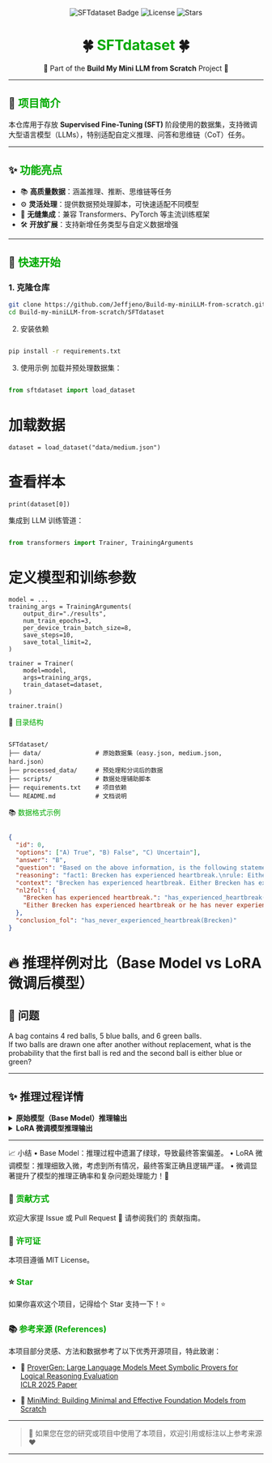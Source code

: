<p align="center">
  <img src="https://img.shields.io/badge/SFT--Dataset-SFT%20Ready-brightgreen?style=flat-square" alt="SFTdataset Badge">
  <img src="https://img.shields.io/github/license/Jeffjeno/Build-my-miniLLM-from-scratch?style=flat-square" alt="License">
  <img src="https://img.shields.io/github/stars/Jeffjeno/Build-my-miniLLM-from-scratch?style=flat-square" alt="Stars">
</p>


<h1 align="center">🍀 <font color="#00aa00">SFTdataset</font> 🍀</h1>

<p align="center">
🌿 Part of the <b>Build My Mini LLM from Scratch</b> Project 🌿
</p>

---

## 🌱 <font color="#00aa00">项目简介</font>

本仓库用于存放 **Supervised Fine-Tuning (SFT)** 阶段使用的数据集，支持微调大型语言模型（LLMs），特别适配自定义推理、问答和思维链（CoT）任务。

---

## ✨ <font color="#00aa00">功能亮点</font>

- 📚 **高质量数据**：涵盖推理、推断、思维链等任务
- ⚙️ **灵活处理**：提供数据预处理脚本，可快速适配不同模型
- 🚀 **无缝集成**：兼容 Transformers、PyTorch 等主流训练框架
- 🛠️ **开放扩展**：支持新增任务类型与自定义数据增强

---

## 🚀 <font color="#00aa00">快速开始</font>

### 1. 克隆仓库

```bash
git clone https://github.com/Jeffjeno/Build-my-miniLLM-from-scratch.git
cd Build-my-miniLLM-from-scratch/SFTdataset
```
2. 安装依赖
```bash

pip install -r requirements.txt
```
3. 使用示例
加载并预处理数据集：

```python

from sftdataset import load_dataset
```
# 加载数据
```
dataset = load_dataset("data/medium.json")
```
# 查看样本
```
print(dataset[0])
```
集成到 LLM 训练管道：

```python

from transformers import Trainer, TrainingArguments
```
# 定义模型和训练参数
```
model = ...
training_args = TrainingArguments(
    output_dir="./results",
    num_train_epochs=3,
    per_device_train_batch_size=8,
    save_steps=10,
    save_total_limit=2,
)

trainer = Trainer(
    model=model,
    args=training_args,
    train_dataset=dataset,
)

trainer.train()
```
📂 <font color="#00aa00">目录结构</font>
```text

SFTdataset/
├── data/               # 原始数据集（easy.json, medium.json, hard.json）
├── processed_data/     # 预处理和分词后的数据
├── scripts/            # 数据处理辅助脚本
├── requirements.txt    # 项目依赖
└── README.md           # 文档说明
```
📚 <font color="#00aa00">数据格式示例</font>
```json

{
  "id": 0,
  "options": ["A) True", "B) False", "C) Uncertain"],
  "answer": "B",
  "question": "Based on the above information, is the following statement true, false, or uncertain? Brecken has never experienced heartbreak.",
  "reasoning": "fact1: Brecken has experienced heartbreak.\nrule: Either Brecken has experienced heartbreak or he has never experienced heartbreak, but not both.\nconclusion: Brecken has experienced heartbreak.\n\nTherefore, it is false that Brecken has never experienced heartbreak. The correct option is: B.",
  "context": "Brecken has experienced heartbreak. Either Brecken has experienced heartbreak or he has never experienced heartbreak, but not both.",
  "nl2fol": {
    "Brecken has experienced heartbreak.": "has_experienced_heartbreak(Brecken)",
    "Either Brecken has experienced heartbreak or he has never experienced heartbreak, but not both.": "has_experienced_heartbreak(Brecken) ⊕ has_never_experienced_heartbreak(Brecken)"
  },
  "conclusion_fol": "has_never_experienced_heartbreak(Brecken)"
}
```
# 🔥 推理样例对比（Base Model vs LoRA 微调后模型）

## 🧮 问题

A bag contains 4 red balls, 5 blue balls, and 6 green balls.  
If two balls are drawn one after another without replacement, what is the probability that the first ball is red and the second ball is either blue or green?

---

## ✨ 推理过程详情

<details>
<summary><strong>原始模型（Base Model）推理输出</strong></summary>

```text
To solve this problem, we need to calculate the probability of drawing a red ball first and then a ball that is either blue or green second.

First, let's determine the total number of balls in the bag:

Total number of balls = 4 (red) + 5 (blue) + 6 (green) = 15

Step 1: Probability of Drawing a Red Ball First  
P(Red first) = 4 / 15

Step 2: Probability of Drawing a Blue or Green Ball Second  
After drawing a red ball first, there are now 14 balls left in the bag, with 9 of them being either blue or green.  
P(Blue or Green second | Red first) = 9 / 14

Step 3: Combined Probability  
P(Red first and Blue or Green second) = (4/15) * (9/14) = 36/210 = 6/35

Thus, the probability that the first ball is red and the second ball is either blue or green is 6/35.
```
</details>
<details>
<summary><strong>LoRA 微调模型推理输出</strong></summary>
  
```
To find the probability that the first ball drawn is red and the second ball drawn is either blue or green, we can break down the problem into two parts:

First, let's determine the total number of balls in the bag:  
- Red balls: 4  
- Blue balls: 5  
- Green balls: 6  
Total number of balls = 15.

Probability of drawing a red ball on the first draw:  
P(Red on 1st draw) = 4 / 15

After drawing a red ball, there are now 14 balls left with 5 blue and 6 green balls remaining.  
Thus, P(Blue or Green on 2nd draw | Red on 1st draw) = (5 + 6) / 14 = 11/14

Combined probability:  
P(Red on 1st draw and Blue or Green on 2nd draw) = (4/15) * (11/14) = 44/210 = 22/105

Thus, the probability that the first ball is red and the second ball is either blue or green is 22/105.
```
</details>

---

📈 小结
	•	Base Model：推理过程中遗漏了绿球，导致最终答案偏差。
	•	LoRA 微调模型：推理细致入微，考虑到所有情况，最终答案正确且逻辑严谨。
	•	微调显著提升了模型的推理正确率和复杂问题处理能力！🚀

### 🤝 <font color="#00aa00">贡献方式</font>
欢迎大家提 Issue 或 Pull Request 🎯
请参阅我们的 贡献指南。

### 📜 <font color="#00aa00">许可证</font>
本项目遵循 MIT License。

### ⭐ <font color="#00aa00">Star</font>
如果你喜欢这个项目，记得给个 Star 支持一下！⭐ </p> 
### 📚 <font color="#00aa00">参考来源 (References)</font>

本项目部分灵感、方法和数据参考了以下优秀开源项目，特此致谢：

- 🌿 [ProverGen: Large Language Models Meet Symbolic Provers for Logical Reasoning Evaluation](https://github.com/opendatalab/ProverGen)  
  [ICLR 2025 Paper](https://openreview.net/forum?id=C25SgeXWjE)

- 🌿 [MiniMind: Building Minimal and Effective Foundation Models from Scratch](https://github.com/jingyaogong/minimind)

---

> 📌 如果您在您的研究或项目中使用了本项目，欢迎引用或标注以上参考来源 ❤️
---


